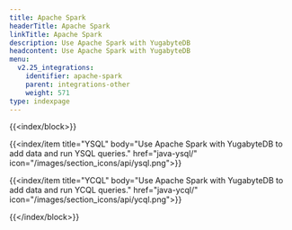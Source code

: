 ```yaml
---
title: Apache Spark
headerTitle: Apache Spark
linkTitle: Apache Spark
description: Use Apache Spark with YugabyteDB
headcontent: Use Apache Spark with YugabyteDB
menu:
  v2.25_integrations:
    identifier: apache-spark
    parent: integrations-other
    weight: 571
type: indexpage
---
```


{{<index/block>}}

  {{<index/item
    title="YSQL"
    body="Use Apache Spark with YugabyteDB to add data and run YSQL queries."
    href="java-ysql/"
    icon="/images/section_icons/api/ysql.png">}}

  {{<index/item
    title="YCQL"
    body="Use Apache Spark with YugabyteDB to add data and run YCQL queries."
    href="java-ycql/"
    icon="/images/section_icons/api/ycql.png">}}

{{</index/block>}}
